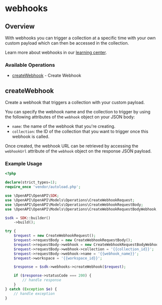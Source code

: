 # webhooks

## Overview

With webhooks you can trigger a collection at a specific time with your own custom payload which can then be accessed in the collection.

Learn more about webhooks in our [learning center](https://learning.postman.com/docs/designing-and-developing-your-api/monitoring-your-api/integrations-for-alerts/).

### Available Operations

* [createWebhook](#createwebhook) - Create Webhook

## createWebhook

Create a webhook that triggers a collection with your custom payload.

You can specify the webhook name and the collection to trigger by using the following attributes of the `webhook` object on your JSON body:

* `name`: the name of the webhook that you're creating.
* `collection`: the ID of the collection that you want to trigger once this webhook is called.

Once created, the webhook URL can be retrieved by accessing the `webhookUrl` attribute of the `webhook` object on the response JSON payload.

### Example Usage

```php
<?php

declare(strict_types=1);
require_once 'vendor/autoload.php';

use \OpenAPI\OpenAPI\SDK;
use \OpenAPI\OpenAPI\Models\Operations\CreateWebhookRequest;
use \OpenAPI\OpenAPI\Models\Operations\CreateWebhookRequestBody;
use \OpenAPI\OpenAPI\Models\Operations\CreateWebhookRequestBodyWebhook;

$sdk = SDK::builder()
    ->build();

try {
    $request = new CreateWebhookRequest();
    $request->requestBody = new CreateWebhookRequestBody();
    $request->requestBody->webhook = new CreateWebhookRequestBodyWebhook();
    $request->requestBody->webhook->collection = '{{collection_id}}';
    $request->requestBody->webhook->name = '{{webhook_name}}';
    $request->workspace = '{{workspace_id}}';

    $response = $sdk->webhooks->createWebhook($request);

    if ($response->statusCode === 200) {
        // handle response
    }
} catch (Exception $e) {
    // handle exception
}
```
